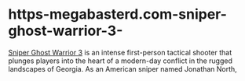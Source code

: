 # https-megabasterd.com-sniper-ghost-warrior-3-
[Sniper Ghost Warrior 3](https://megabasterd.com/sniper-ghost-warrior-3/) is an intense first-person tactical shooter that plunges players into the heart of a modern-day conflict in the rugged landscapes of Georgia. As an American sniper named Jonathan North,
